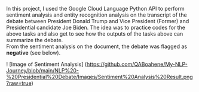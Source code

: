 In this project, I used the Google Cloud Language Python API to perform sentiment analysis and entity recognition analysis on the transcript of the debate between President Donald Trump and Vice President (Former) and Presidential candidate Joe Biden. 
The idea was to practice codes for the above tasks  and also get to see how the outputs of the tasks above can summarize the debate.  
From the sentiment analysis on the document, the debate was flagged as **negative** (see below).

! [Image of Sentiment Analysis] (https://github.com/QABoahene/My-NLP-Journey/blob/main/NLP%20-%20Presidential%20Debate/Images/Sentiment%20Analysis%20Result.png?raw=true)

